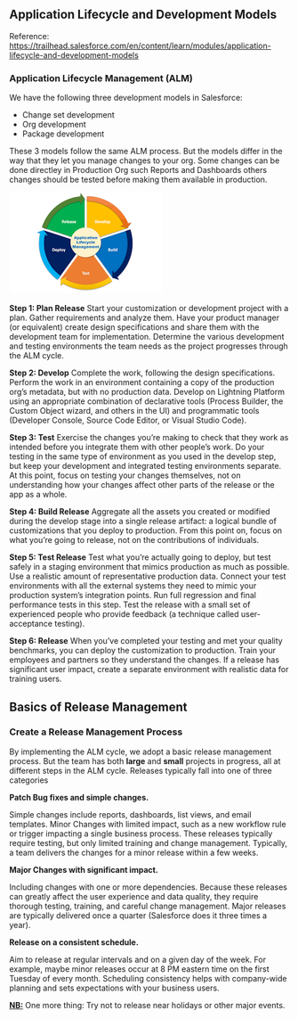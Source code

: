 ## Application Lifecycle and Development Models

Reference: <https://trailhead.salesforce.com/en/content/learn/modules/application-lifecycle-and-development-models>

### Application Lifecycle Management (ALM)

We have the following three development models in Salesforce:

* Change set development
* Org development
* Package development

These 3 models follow the same ALM process. But the models differ in the way that they let you manage changes to your org.
Some changes can be done directley in Production Org such Reports and Dashboards others changes should be tested before making them available in production.

![ALM](./img/ALM.png)

**Step 1: Plan Release**
Start your customization or development project with a plan. Gather requirements and analyze them. Have your product manager (or equivalent) create design specifications and share them with the development team for implementation. Determine the various development and testing environments the team needs as the project progresses through the ALM cycle.

**Step 2: Develop**
Complete the work, following the design specifications. Perform the work in an environment containing a copy of the production org’s metadata, but with no production data. Develop on Lightning Platform using an appropriate combination of declarative tools (Process Builder, the Custom Object wizard, and others in the UI) and programmatic tools (Developer Console, Source Code Editor, or Visual Studio Code).

**Step 3: Test**
Exercise the changes you’re making to check that they work as intended before you integrate them with other people’s work. Do your testing in the same type of environment as you used in the develop step, but keep your development and integrated testing environments separate. At this point, focus on testing your changes themselves, not on understanding how your changes affect other parts of the release or the app as a whole.

**Step 4: Build Release**
Aggregate all the assets you created or modified during the develop stage into a single release artifact: a logical bundle of customizations that you deploy to production. From this point on, focus on what you’re going to release, not on the contributions of individuals.

**Step 5: Test Release**
Test what you’re actually going to deploy, but test safely in a staging environment that mimics production as much as possible. Use a realistic amount of representative production data. Connect your test environments with all the external systems they need to mimic your production system’s integration points. Run full regression and final performance tests in this step. Test the release with a small set of experienced people who provide feedback (a technique called user-acceptance testing).

**Step 6: Release**
When you’ve completed your testing and met your quality benchmarks, you can deploy the customization to production. Train your employees and partners so they understand the changes. If a release has significant user impact, create a separate environment with realistic data for training users.

## Basics of Release Management

### Create a Release Management Process

By implementing the ALM cycle, we adopt a basic release management process. But the team has both **large** and **small** projects in progress, all at different steps in the ALM cycle. Releases typically fall into one of three categories

**Patch Bug fixes and simple changes.**

Simple changes include reports, dashboards, list views, and email templates.
Minor Changes with limited impact, such as a new workflow rule or trigger impacting a single business process.
These releases typically require testing, but only limited training and change management. Typically, a team delivers the changes for a minor release within a few weeks.

**Major Changes with significant impact.**

Including changes with one or more dependencies. Because these releases can greatly affect the user experience and data quality, they require thorough testing, training, and careful change management. Major releases are typically delivered once a quarter (Salesforce does it three times a year).

**Release on a consistent schedule.**

Aim to release at regular intervals and on a given day of the week. For example, maybe minor releases occur at 8 PM eastern time on the first Tuesday of every month. Scheduling consistency helps with company-wide planning and sets expectations with your business users.

**<u>NB:</u>** One more thing: Try not to release near holidays or other major events.
